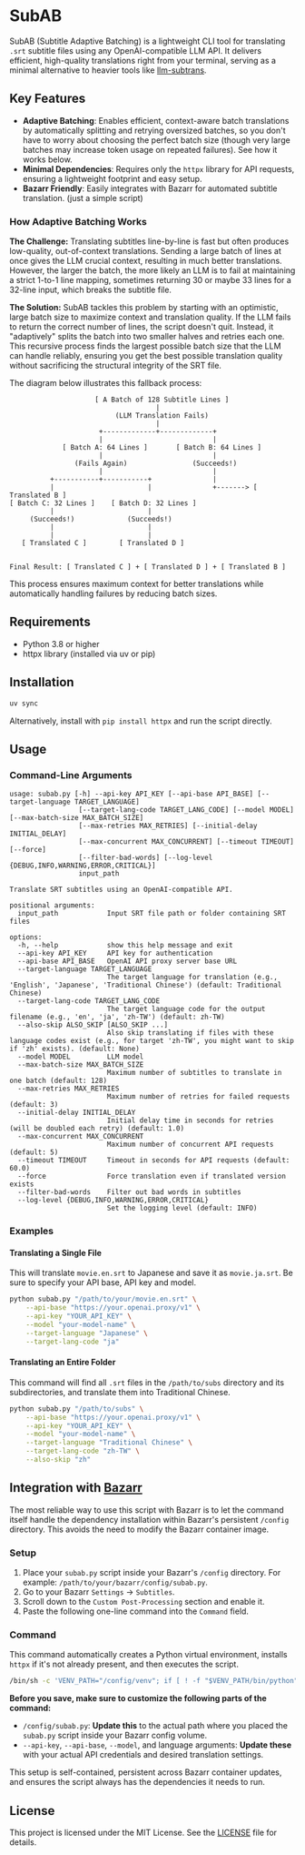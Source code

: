 # SubAB

SubAB (Subtitle Adaptive Batching) is a lightweight CLI tool for translating `.srt` subtitle files using any OpenAI-compatible LLM API. It delivers efficient, high-quality translations right from your terminal, serving as a minimal alternative to heavier tools like [llm-subtrans](https://github.com/machinewrapped/llm-subtrans).

## Key Features

- **Adaptive Batching**: Enables efficient, context-aware batch translations by automatically splitting and retrying oversized batches, so you don't have to worry about choosing the perfect batch size (though very large batches may increase token usage on repeated failures). See how it works below.
- **Minimal Dependencies**: Requires only the `httpx` library for API requests, ensuring a lightweight footprint and easy setup.
- **Bazarr Friendly**: Easily integrates with Bazarr for automated subtitle translation. (just a simple script)

### How Adaptive Batching Works

**The Challenge:** Translating subtitles line-by-line is fast but often produces low-quality, out-of-context translations. Sending a large batch of lines at once gives the LLM crucial context, resulting in much better translations. However, the larger the batch, the more likely an LLM is to fail at maintaining a strict 1-to-1 line mapping, sometimes returning 30 or maybe 33 lines for a 32-line input, which breaks the subtitle file.

**The Solution:** SubAB tackles this problem by starting with an optimistic, large batch size to maximize context and translation quality. If the LLM fails to return the correct number of lines, the script doesn't quit. Instead, it "adaptively" splits the batch into two smaller halves and retries each one. This recursive process finds the largest possible batch size that the LLM can handle reliably, ensuring you get the best possible translation quality without sacrificing the structural integrity of the SRT file.

The diagram below illustrates this fallback process:

```
                     [ A Batch of 128 Subtitle Lines ]
                                    |
                          (LLM Translation Fails)
                                    |
                      +-------------+-------------+
                      |                           |
             [ Batch A: 64 Lines ]       [ Batch B: 64 Lines ]
                      |                           |
                (Fails Again)                (Succeeds!)
                      |                           |
          +-----------+-----------+               |
          |                       |               +-------> [ Translated B ]
[ Batch C: 32 Lines ]    [ Batch D: 32 Lines ]
          |                       |
     (Succeeds!)             (Succeeds!)
          |                       |
          |                       |
   [ Translated C ]        [ Translated D ]


Final Result: [ Translated C ] + [ Translated D ] + [ Translated B ]
```

This process ensures maximum context for better translations while automatically handling failures by reducing batch sizes.

## Requirements

- Python 3.8 or higher
- httpx library (installed via uv or pip)

## Installation

```bash
uv sync
```

Alternatively, install with `pip install httpx` and run the script directly.

## Usage

### Command-Line Arguments

```
usage: subab.py [-h] --api-key API_KEY [--api-base API_BASE] [--target-language TARGET_LANGUAGE]
                 [--target-lang-code TARGET_LANG_CODE] [--model MODEL] [--max-batch-size MAX_BATCH_SIZE]
                 [--max-retries MAX_RETRIES] [--initial-delay INITIAL_DELAY]
                 [--max-concurrent MAX_CONCURRENT] [--timeout TIMEOUT] [--force]
                 [--filter-bad-words] [--log-level {DEBUG,INFO,WARNING,ERROR,CRITICAL}]
                 input_path

Translate SRT subtitles using an OpenAI-compatible API.

positional arguments:
  input_path            Input SRT file path or folder containing SRT files

options:
  -h, --help            show this help message and exit
  --api-key API_KEY     API key for authentication
  --api-base API_BASE   OpenAI API proxy server base URL
  --target-language TARGET_LANGUAGE
                        The target language for translation (e.g., 'English', 'Japanese', 'Traditional Chinese') (default: Traditional Chinese)
  --target-lang-code TARGET_LANG_CODE
                        The target language code for the output filename (e.g., 'en', 'ja', 'zh-TW') (default: zh-TW)
  --also-skip ALSO_SKIP [ALSO_SKIP ...]
                        Also skip translating if files with these language codes exist (e.g., for target 'zh-TW', you might want to skip if 'zh' exists). (default: None)
  --model MODEL         LLM model
  --max-batch-size MAX_BATCH_SIZE
                        Maximum number of subtitles to translate in one batch (default: 128)
  --max-retries MAX_RETRIES
                        Maximum number of retries for failed requests (default: 3)
  --initial-delay INITIAL_DELAY
                        Initial delay time in seconds for retries (will be doubled each retry) (default: 1.0)
  --max-concurrent MAX_CONCURRENT
                        Maximum number of concurrent API requests (default: 5)
  --timeout TIMEOUT     Timeout in seconds for API requests (default: 60.0)
  --force               Force translation even if translated version exists
  --filter-bad-words    Filter out bad words in subtitles
  --log-level {DEBUG,INFO,WARNING,ERROR,CRITICAL}
                        Set the logging level (default: INFO)
```

### Examples

#### Translating a Single File

This will translate `movie.en.srt` to Japanese and save it as `movie.ja.srt`. Be sure to specify your API base, API key and model.

```bash
python subab.py "/path/to/your/movie.en.srt" \
    --api-base "https://your.openai.proxy/v1" \
    --api-key "YOUR_API_KEY" \
    --model "your-model-name" \
    --target-language "Japanese" \
    --target-lang-code "ja"
```

#### Translating an Entire Folder

This command will find all `.srt` files in the `/path/to/subs` directory and its subdirectories, and translate them into Traditional Chinese.

```bash
python subab.py "/path/to/subs" \
    --api-base "https://your.openai.proxy/v1" \
    --api-key "YOUR_API_KEY" \
    --model "your-model-name" \
    --target-language "Traditional Chinese" \
    --target-lang-code "zh-TW" \
    --also-skip "zh"
```

## Integration with [Bazarr](https://github.com/morpheus65535/bazarr)

The most reliable way to use this script with Bazarr is to let the command itself handle the dependency installation within Bazarr's persistent `/config` directory. This avoids the need to modify the Bazarr container image.

### Setup

1.  Place your `subab.py` script inside your Bazarr's `/config` directory. For example: `/path/to/your/bazarr/config/subab.py`.
2.  Go to your Bazarr `Settings` -> `Subtitles`.
3.  Scroll down to the `Custom Post-Processing` section and enable it.
4.  Paste the following one-line command into the `Command` field.

### Command

This command automatically creates a Python virtual environment, installs `httpx` if it's not already present, and then executes the script.

```bash
/bin/sh -c 'VENV_PATH="/config/venv"; if [ ! -f "$VENV_PATH/bin/python" ]; then python3 -m venv "$VENV_PATH"; fi; "$VENV_PATH/bin/pip" install --no-cache-dir -q httpx; exec "$VENV_PATH/bin/python" /config/subab.py "{{subtitles}}" --api-base "https://your.openai.proxy/v1" --api-key "YOUR_API_KEY" --model "your-model-name" --target-language "Traditional Chinese" --target-lang-code "zh-TW" --also-skip "zh"'
```

**Before you save, make sure to customize the following parts of the command:**
-   `/config/subab.py`: **Update this** to the actual path where you placed the `subab.py` script inside your Bazarr config volume.
-   `--api-key`, `--api-base`, `--model`, and language arguments: **Update these** with your actual API credentials and desired translation settings.

This setup is self-contained, persistent across Bazarr container updates, and ensures the script always has the dependencies it needs to run.

## License

This project is licensed under the MIT License. See the [LICENSE](LICENSE) file for details.
